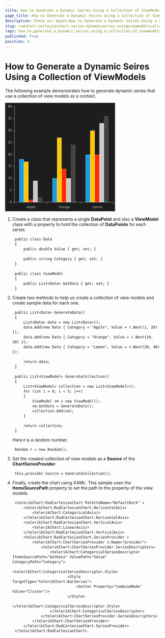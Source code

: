 ```yaml
---
title: How to Generate a Dynamic Seires Using a Collection of ViewModels
page_title: How to Generate a Dynamic Seires Using a Collection of ViewModels
description: Check our &quot;How to Generate a Dynamic Seires Using a Collection of ViewModels&quot; documentation article for RadChart for UWP control.
slug: radchart-cartesianchart-series-dynamicseries-usingviewmodelscollection
tags: how,to,generate,a,dynamic,seires,using,a,collection,of,viewmodels
published: True
position: 4
---
```


# How to Generate a Dynamic Seires Using a Collection of ViewModels

The following example demonstrates how to generate dynamic series that use a collection of view models as a context.

![Dynamic Series Using Collection View Models](images/DynamicSeriesUsingCollectionViewModels.png)

1. Create a class that represents a single **DataPoint** and also a **ViewModel** class with a property to hold the collection of **DataPoints** for each series.

		public class Data
		{
			public double Value { get; set; }
			
			public string Category { get; set; }
		}
		
		public class ViewModel
		{
			public List<Data> GetData { get; set; }
		}

1. Create two methods to help us create a collection of view models and create sample data for each one.

		public List<Data> GenerateData()
		{
			List<Data> data = new List<Data>();
			data.Add(new Data { Category = "Apple", Value = r.Next(1, 20) });
			data.Add(new Data { Category = "Orange", Value = r.Next(10, 30) });
			data.Add(new Data { Category = "Lemon", Value = r.Next(20, 40) });
			
			return data;
		}
		
		public List<ViewModel> GenerateCollection()
		{
			List<ViewModel> collection = new List<ViewModel>();
			for (int i = 0; i < 5; i++)
			{
				ViewModel vm = new ViewModel();
				vm.GetData = GenerateData();
				collection.Add(vm);
			}
			
			return collection;
		}

	Here **r** is a random number.
	
		Random r = new Random();

1. Set the created collection of view models as a **Source** of the **ChartSeriesProvider**.

		this.provider.Source = GenerateCollection();

1. Finally, create the chart using XAML. This sample uses the **ItemsSourcePath** property to set the path to the property of the view models.

		<telerikChart:RadCartesianChart PaletteName="DefaultDark" >
		    <telerikChart:RadCartesianChart.HorizontalAxis>
		        <telerikChart:CategoricalAxis/>
		    </telerikChart:RadCartesianChart.HorizontalAxis>
		    <telerikChart:RadCartesianChart.VerticalAxis>
		        <telerikChart:LinearAxis/>
		    </telerikChart:RadCartesianChart.VerticalAxis>
		    <telerikChart:RadCartesianChart.SeriesProvider >
		        <telerikChart:ChartSeriesProvider x:Name="provider">
		            <telerikChart:ChartSeriesProvider.SeriesDescriptors>
		                <telerikChart:CategoricalSeriesDescriptor ItemsSourcePath="GetData" ValuePath="Value" CategoryPath="Category">
		                    <telerikChart:CategoricalSeriesDescriptor.Style>
		                        <Style TargetType="telerikChart:BarSeries">
		                            <Setter Property="CombineMode" Value="Cluster"/>
		                        </Style>
		                    </telerikChart:CategoricalSeriesDescriptor.Style>
		                </telerikChart:CategoricalSeriesDescriptor>
		            </telerikChart:ChartSeriesProvider.SeriesDescriptors>
		        </telerikChart:ChartSeriesProvider>
		    </telerikChart:RadCartesianChart.SeriesProvider>
		</telerikChart:RadCartesianChart>
